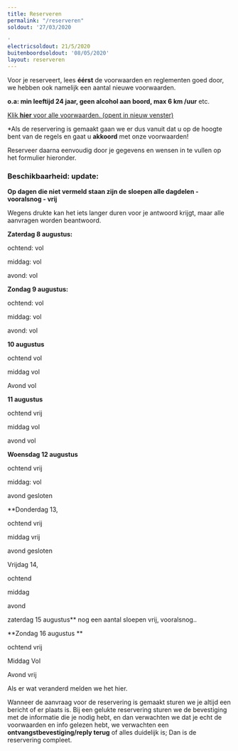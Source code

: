 ```yaml
---
title: Reserveren
permalink: "/reserveren"
soldout: '27/03/2020

'
electricsoldout: 21/5/2020
buitenboordsoldout: '08/05/2020'
layout: reserveren
---
```


Voor je reserveert, lees **éérst** de voorwaarden en reglementen goed door,   
we hebben ook namelijk een aantal nieuwe voorwaarden.

**o.a: min leeftijd 24 jaar, geen alcohol aan boord, max 6 km /uur** etc.

[Klik **hier** voor alle voorwaarden. (opent in nieuw venster)](http://descheepsjongens.nl/voorwaarden)

*Als de reservering is gemaakt gaan we er dus vanuit dat u op de hoogte bent van de regels en gaat u **akkoord** met onze voorwaarden!

Reserveer daarna eenvoudig door je gegevens en wensen in te vullen op het formulier hieronder.

### Beschikbaarheid: update:
 

**Op dagen die niet vermeld staan
 zijn de sloepen alle dagdelen - vooralsnog - vrij**

Wegens drukte kan het iets langer duren voor je antwoord krijgt, maar alle aanvragen worden beantwoord.

**Zaterdag 8 augustus:**

ochtend: vol 

middag: vol

avond: vol

**Zondag 9 augustus:** 

ochtend: vol

middag: vol 

avond: vol

**10 augustus** 

ochtend  vol

middag  vol

Avond vol

**11 augustus**

ochtend vrij

middag vol

avond vol

**Woensdag 12 augustus**

ochtend vrij

middag: vol

avond gesloten

**Donderdag 13,

ochtend vrij 

middag vrij

avond gesloten

Vrijdag 14,

ochtend 

middag

avond

 zaterdag 15 augustus** nog een aantal sloepen vrij, vooralsnog..

**Zondag 16 augustus **

ochtend vrij

Middag Vol

Avond vrij


Als er wat veranderd melden we het hier.

Wanneer de aanvraag voor de reservering is gemaakt sturen we je altijd een bericht of er plaats is.
Bij een gelukte reservering sturen we de bevestiging met de informatie die je nodig hebt, en dan verwachten we dat je echt de voorwaarden en info gelezen hebt, we verwachten een **ontvangstbevestiging/reply terug** of alles duidelijk is; Dan is de reservering compleet.
